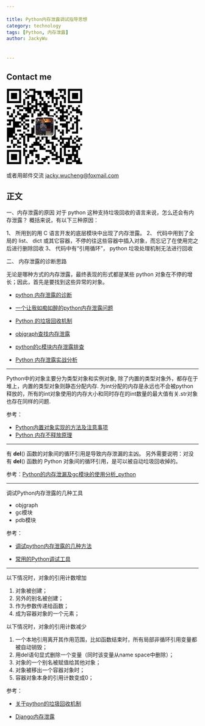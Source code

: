 ```yaml
---

title: Python内存泄露调试指导思想
category: technology
tags: [Python, 内存泄露]
author: JackyWu


---
```


## Contact me

![](/assets/images/weixin-pic-jackywu.jpg)

或者用邮件交流 <a href="mailto:jacky.wucheng@foxmail.com">jacky.wucheng@foxmail.com</a>

## 正文

一、内存泄露的原因 
对于 python 这种支持垃圾回收的语言来说，怎么还会有内存泄露？ 概括来说，有以下三种原因： 

1、 所用到的用 C 语言开发的底层模块中出现了内存泄露。 
2、 代码中用到了全局的 list、 dict 或其它容器，不停的往这些容器中插入对象，而忘记了在使用完之后进行删除回收 
3、 代码中有“引用循环”， python 垃圾处理机制无法进行回收 


二、 内存泄露的诊断思路 

无论是哪种方式的内存泄露，最终表现的形式都是某些 python 对象在不停的增长；因此，首先是要找到这些异常的对象。 

- [python 内存泄露的诊断](http://rstevens.iteye.com/blog/828565) 
- [一个让我如痴如醉的python内存泄露问题](http://xiaorui.cc/2016/05/12/%E4%B8%80%E4%B8%AA%E8%AE%A9%E6%88%91%E5%A6%82%E7%97%B4%E5%A6%82%E9%86%89%E7%9A%84python%E5%86%85%E5%AD%98%E6%B3%84%E9%9C%B2%E9%97%AE%E9%A2%98/)

- [Python 的垃圾回收机制](http://jin-yang.github.io/blog/python-garbage-collection.html) 
- [objgraph查找内存泄露](  http://blog.csdn.net/i2cbus/article/details/20155273)
- [python的c模块内存泄露排查](http://woodpecker4org.b0.upaiyun.com/classes/Classes2006/060502-quakelee-debugm/)
- [Python 内存泄露实战分析](https://www.linuxzen.com/python-nei-cun-xie-lu-shi-zhan-fen-xi.html) 

---

Python中的对象主要分为类型对象和实例对象, 除了内置的类型对象外，都存在于堆上，内置的类型对象则静态分配内存. 为int分配的内存是永远也不会被python释放的，所有的int对象使用的内存大小和同时存在的int数量的最大值有关.str对象也存在同样的问题.

参考：

- [Python内置对象实现的方法及注意事项](http://studygolang.com/topics/1147)
- [Python 内存不释放原理](http://itindex.net/detail/24977-python-%E5%86%85%E5%AD%98-%E5%8E%9F%E7%90%86)

---

有 __del__() 函数的对象间的循环引用是导致内存泄漏的主凶。 另外需要说明：对没有 __del__() 函数的 Python 对象间的循环引用，是可以被自动垃圾回收掉的。

参考：[Python的内存泄漏及gc模块的使用分析_python](http://www.webtag123.com/python/43660.html)

---

调试Python内存泄露的几种工具

- objgraph
- gc模块
- pdb模块

参考：

- [调试python内存泄露的几种方法](http://blog.csdn.net/xiarendeniao/article/details/7872619)

- [常用的Python调试工具](https://segmentfault.com/a/1190000000356018) 

---


以下情况时，对象的引用计数增加

1. 对象被创建；
2. 另外的别名被创建；
3. 作为参数传递给函数；
4. 成为容器对象的一个元素；

以下情况时，对象的引用计数减少

1. 一个本地引用离开其作用范围，比如函数结束时，所有局部非循环引用变量都被自动销毁；
2. 用del语句显式删除一个变量（同时该变量从name space中删除）；
3. 对象的一个别名被赋值给其他对象；
4. 对象被移出一个容器对象时；
5. 容器对象本身的引用计数变成0；

参考：

- [关于python的垃圾回收机制](https://github.com/Hipponensis/Notes/blob/master/%E5%85%B3%E4%BA%8EPython%E5%9E%83%E5%9C%BE%E5%9B%9E%E6%94%B6.md)

- [Django内存泄露](http://www.igigo.net/post/archives/66)


